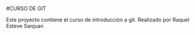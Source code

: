 #CURSO DE GIT

Este proyecto contiene el curso de introducción a git.
Realizado por Raquel Esteve Sanjuan

